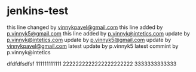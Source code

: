 # jenkins-test
this line changed by vinnykpavel@gmail.com
this line added by p.vinnyk5@gmail.com
this line added by p.vinnyk@intetics.com
update by p.vinnyk@intetics.com
update by p.vinnyk5@gmail.com
update by vinnykpavel@gmail.com
latest update by p.vinnyk5
latest commint by p.vinnyk@intetics

dfdfdfsdfsf
111111111111
2222222222222222222222
3333333333333
